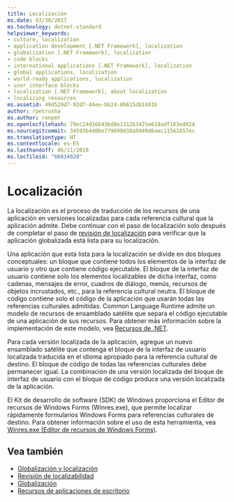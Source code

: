 ```yaml
---
title: Localización
ms.date: 03/30/2017
ms.technology: dotnet-standard
helpviewer_keywords:
- culture, localization
- application development [.NET Framework], localization
- globalization [.NET Framework], localization
- code blocks
- international applications [.NET Framework], localization
- global applications, localization
- world-ready applications, localization
- user interface blocks
- localization [.NET Framework], about localization
- localizing resources
ms.assetid: 49d520d7-92d7-44ee-bb24-8b615db1d41b
author: rpetrusha
ms.author: ronpet
ms.openlocfilehash: 79ec24d16b43bd8e1312b3425e618adf163edd24
ms.sourcegitcommit: 34593b4d0be779699d38a9949d6aec11561657ec
ms.translationtype: HT
ms.contentlocale: es-ES
ms.lasthandoff: 06/11/2019
ms.locfileid: "66834020"
---
```

# <a name="localization"></a>Localización

La localización es el proceso de traducción de los recursos de una aplicación en versiones localizadas para cada referencia cultural que la aplicación admite. Debe continuar con el paso de localización solo después de completar el paso de [revisión de localización](../../../docs/standard/globalization-localization/localizability-review.md) para verificar que la aplicación globalizada está lista para su localización.

Una aplicación que está lista para la localización se divide en dos bloques conceptuales: un bloque que contiene todos los elementos de la interfaz de usuario y otro que contiene código ejecutable. El bloque de la interfaz de usuario contiene solo los elementos localizables de dicha interfaz, como cadenas, mensajes de error, cuadros de diálogo, menús, recursos de objetos incrustados, etc., para la referencia cultural neutra. El bloque de código contiene solo el código de la aplicación que usarán todas las referencias culturales admitidas. Common Language Runtime admite un modelo de recursos de ensamblado satélite que separa el código ejecutable de una aplicación de sus recursos. Para obtener más información sobre la implementación de este modelo, vea [Recursos de .NET](../../../docs/framework/resources/index.md).

Para cada versión localizada de la aplicación, agregue un nuevo ensamblado satélite que contenga el bloque de la interfaz de usuario localizada traducida en el idioma apropiado para la referencia cultural de destino. El bloque de código de todas las referencias culturales debe permanecer igual. La combinación de una versión localizada del bloque de interfaz de usuario con el bloque de código produce una versión localizada de la aplicación.

El Kit de desarrollo de software (SDK) de Windows proporciona el Editor de recursos de Windows Forms (Winres.exe), que permite localizar rápidamente formularios Windows Forms para referencias culturales de destino. Para obtener información sobre el uso de esta herramienta, vea [Winres.exe (Editor de recursos de Windows Forms)](../../../docs/framework/tools/winres-exe-windows-forms-resource-editor.md).

## <a name="see-also"></a>Vea también

- [Globalización y localización](../../../docs/standard/globalization-localization/index.md)
- [Revisión de localizabilidad](../../../docs/standard/globalization-localization/localizability-review.md)
- [Globalización](../../../docs/standard/globalization-localization/globalization.md)
- [Recursos de aplicaciones de escritorio](../../../docs/framework/resources/index.md)
